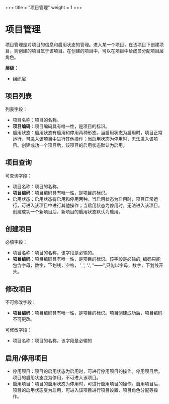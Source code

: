 ﻿+++
title = "项目管理"
weight = 1
+++

# 项目管理

项目管理是对项目的信息和启用状态的管理。进入某一个项目，在该项目下创建项目，则创建的项目属于该项目。在创建的项目中，可以在项目中给成员分配项目层角色。

**层级：**

- 组织层

## 项目列表

列表字段：

- 项目名称：项目的名称。
- **项目编码**：项目编码具有唯一性，是项目的标识。
- 启用状态：启用状态有启用和停用两种形态。当启用状态为启用时，项目正常运行，可进入该项目中进行其他操作；当启用状态为停用时，无法进入该项目。创建成功一个项目后，该项目的启用状态默认为启用。

## 项目查询

可查询字段：

- 项目名称：项目的名称。
- **项目编码**：项目编码具有唯一性，是项目的标识。
- 启用状态：启用状态有启用和停用两种。当启用状态为启用时，项目正常运行，可进入该项目中进行其他操作；当启用状态为停用时，无法进入该项目。创建成功一个新项目后，新项目的启用状态默认为启用。

## 创建项目

必填字段：

- 项目名称：项目的名称。该字段是必输的。
- **项目编码**：项目编码具有唯一性，是项目的标识。该字段是必输的, 编码只能包含字母，数字，下划线，空格， '_', '.', "——",只能以字母，数字，下划线开头。

## 修改项目

不可修改字段：

- **项目编码**：项目编码具有唯一性，是项目的标识。项目创建成功后，项目编码不可更改。

可修改字段：

- 项目名称：项目的名称。该字段是必输的

## 启用/停用项目

- 停用项目：项目的启用状态为启用时，可进行停用项目的操作。停用项目后，项目的启用状态变为停用，不可进入该项目。
- 启用项目：项目的启用状态为停用时，可进行启用项目的操作。启用项目后，项目的启用状态变为启用，可进入该项目进行项目设置、项目角色分配等操作。
